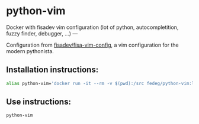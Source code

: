 python-vim
==========

Docker with fisadev vim configuration (lot of python, autocompletition, fuzzy finder, debugger, ...) —

Configuration from [fisadev/fisa-vim-config](https://github.com/fisadev/fisa-vim-config "fisa-vim-config"), a vim configuration for the modern pythonista.

Installation instructions:
--------------------------
```bash
alias python-vim='docker run -it --rm -v $(pwd):/src fedeg/python-vim:latest'
```

Use instructions:
-----------------
```bash
python-vim
```
